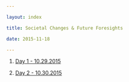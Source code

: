 ```yaml
---

layout: index

title: Societal Changes & Future Foresights

date: 2015-11-18

---
```



1. [Day 1 - 10.29.2015]({{site.baseurl}}societal_changes/10292015.html)

2. [Day 2 - 10.30.2015]({{site.baseurl}}societal_changes/10302015.html)
